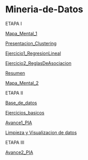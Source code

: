 # Mineria-de-Datos
ETAPA I

[Mapa_Mental_1](https://github.com/Anahi-Aleman/Mineria-de-Datos/blob/master/MapaMental_1_1821952.pdf)


[Presentacion_Clustering](https://github.com/Anahi-Aleman/Mineria-de-Datos/blob/master/Presentaci%C3%B3n_Clustering_8.pdf)


[Ejercicio1_RegresionLineal](https://github.com/Anahi-Aleman/Mineria-de-Datos/blob/master/Ejamplo1.1%20Mineria.ipynb)


[Ejercicio2_ReglasDeAsociacion](https://github.com/Anahi-Aleman/Mineria-de-Datos/blob/master/Ejercicio1.2%20Mineria.ipynb)


[Resumen](https://github.com/Anahi-Aleman/Mineria-de-Datos/blob/master/Resumen_T%C3%A9cnicasDeMiner%C3%ADaDeDatos_1821952.pdf)


[Mapa_Mental_2](https://github.com/Anahi-Aleman/Mineria-de-Datos/blob/master/MapaMental_2_1821952.pdf)

ETAPA II

[Base_de_datos](https://github.com/Anahi-Aleman/Mineria-de-Datos/blob/master/AnalisisBD_1821952.pdf)


[Ejercicios_basicos](https://github.com/Anahi-Aleman/Mineria-de-Datos/blob/master/Ejercicios%20Python%20.ipynb)


[Avance1_PIA](https://github.com/Anahi-Aleman/Mineria-de-Datos/blob/master/Avance1_PIA_04_03.pdf)


[Limpieza y Visualizacion de datos](https://github.com/Anahi-Aleman/Mineria-de-Datos/blob/master/Ejercicios%20de%20programaci%C3%B3n%20de%20Python%20herramientas%20de%20miner%C3%ADa%20de%20datos_Eq04_Gpo03.ipynb)


ETAPA III

[Avance2_PIA](https://github.com/Anahi-Aleman/Mineria-de-Datos/blob/master/AvancePIA_II_03_04.ipynb)
